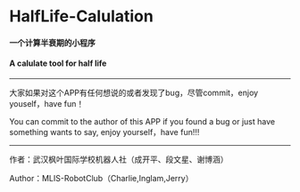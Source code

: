 # HalfLife-Calulation

#### 一个计算半衰期的小程序

#### A calulate tool for half life

***
大家如果对这个APP有任何想说的或者发现了bug，尽管commit，enjoy youself，have fun！

You can commit to the author of this APP if you found a bug or just have something wants to say, enjoy yourself，have fun!!!

***
作者：武汉枫叶国际学校机器人社（成开平、段文星、谢博涵）

Author：MLIS-RobotClub（Charlie,Inglam,Jerry）
